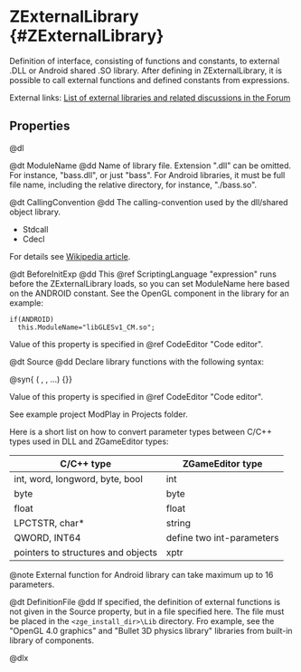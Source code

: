 # ZExternalLibrary {#ZExternalLibrary}

Definition of interface, consisting of functions and constants, to external .DLL
or Android shared .SO library. After defining in ZExternalLibrary, it is
possible to call external functions and defined constants from expressions.

External links:
[List of external libraries and related discussions in the Forum](http://www.emix8.org/forum/viewforum.php?f=10)

## Properties

@dl

@dt ModuleName @dd Name of library file. Extension ".dll" can be omitted. For
instance, "bass.dll", or just "bass". For Android libraries, it must be full
file name, including the relative directory, for instance, "./bass.so".

@dt CallingConvention @dd The calling-convention used by the dll/shared object
library.

- Stdcall
- Cdecl

For details see
[Wikipedia article](https://en.wikipedia.org/wiki/X86_calling_conventions).

@dt BeforeInitExp @dd This @ref ScriptingLanguage "expression" runs before the
ZExternalLibrary loads, so you can set ModuleName here based on the ANDROID
constant. See the OpenGL component in the library for an example:

    if(ANDROID)
      this.ModuleName="libGLESv1_CM.so";

Value of this property is specified in @ref CodeEditor "Code editor".

@dt Source @dd Declare library functions with the following syntax:

@syn{<return type> <function name>(<type> <name>, <type> <name>, ...) \{\}}

Value of this property is specified in @ref CodeEditor "Code editor".

See example project ModPlay in Projects folder.

Here is a short list on how to convert parameter types between C/C++ types used
in DLL and ZGameEditor types:

| C/C++ type                         | ZGameEditor type          |
| ---------------------------------- | ------------------------- |
| int, word, longword, byte, bool    | int                       |
| byte                               | byte                      |
| float                              | float                     |
| LPCTSTR, char\*                    | string                    |
| QWORD, INT64                       | define two int-parameters |
| pointers to structures and objects | xptr                      |

@note External function for Android library can take maximum up to 16
parameters.

@dt DefinitionFile @dd If specified, the definition of external functions is not
given in the Source property, but in a file specified here. The file must be
placed in the `<zge_install_dir>\Lib` directory. Fro example, see the "OpenGL
4.0 graphics" and "Bullet 3D physics library" libraries from built-in library of
components.

@dlx
